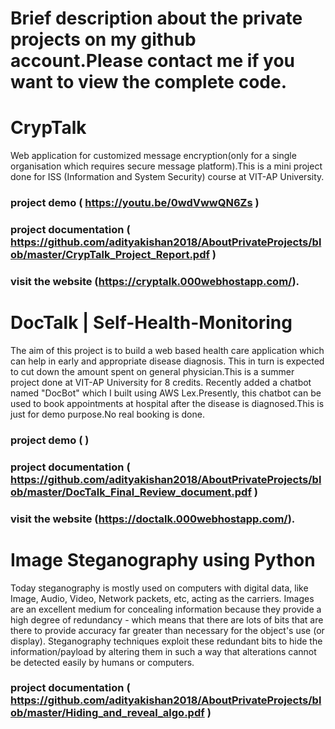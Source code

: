 
# Brief description about the private projects on my github account.Please contact me if you want to view the complete code.

# CrypTalk
Web application for customized message encryption(only for a single organisation which requires secure message platform).This is a mini project done for ISS (Information and System Security) course at VIT-AP University.
### project demo ( https://youtu.be/0wdVwwQN6Zs )
### project documentation ( https://github.com/adityakishan2018/AboutPrivateProjects/blob/master/CrypTalk_Project_Report.pdf )
### visit the website (https://cryptalk.000webhostapp.com/).

# DocTalk | Self-Health-Monitoring
The aim of this project is to build a web based health care application which can help in early and appropriate disease diagnosis. This in turn is expected to cut down the amount spent on general physician.This is a summer project done at VIT-AP University for 8 credits.
Recently added a chatbot named "DocBot" which I built using AWS Lex.Presently, this chatbot can be used to book appointments at hospital after the disease is diagnosed.This is just for demo purpose.No real booking is done.
### project demo ( )
### project documentation ( https://github.com/adityakishan2018/AboutPrivateProjects/blob/master/DocTalk_Final_Review_document.pdf )
### visit the website (https://doctalk.000webhostapp.com/).


# Image Steganography using Python
Today steganography is mostly used on computers with digital data, like Image, Audio, Video, Network packets, etc, acting as the carriers. Images are an excellent medium for concealing information because they provide a high degree of redundancy - which means that there are lots of bits that are there to provide accuracy far greater than necessary for the object's use (or display). Steganography techniques exploit these redundant bits to hide the information/payload by altering them in such a way that alterations cannot be detected easily by humans or computers.
### project documentation ( https://github.com/adityakishan2018/AboutPrivateProjects/blob/master/Hiding_and_reveal_algo.pdf )




